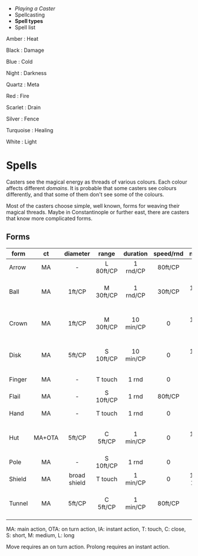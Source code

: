 
<!-- .margin.compass -->
* _Playing a Caster_
* Spellcasting
* **Spell types**
* Spell list


<!-- .colours -->
Amber
: Heat

Black
: Damage

Blue
: Cold

Night
: Darkness

Quartz
: Meta

Red
: Fire

Scarlet
: Drain

Silver
: Fence

Turquoise
: Healing

White
: Light


# Spells

Casters see the magical energy as threads of various colours. Each colour affects different _domains_. It is probable that some casters see colours differently, and that some of them don't see some of the colours.

Most of the casters choose simple, well known, forms for weaving their magical threads. Maybe in Constantinople or further east, there are casters that know more complicated forms.


## Forms

| form   | ct     | diameter     | range     | duration  | speed/rnd | move        | prolong                          |
|--------|:------:|:------------:|:---------:|:---------:|:---------:|:-----------:|:--------------------------------:|
| Arrow  | MA     | -            | L 80ft/CP | 1 rnd/CP  | 80ft/CP   | -           | -                                |
| Ball   | MA     | 1ft/CP       | M 30ft/CP | 1 rnd/CP  | 30ft/CP   | 1 CP, 5 ft  | < lvl * 10ft, 1 CP, 1 rnd |
| Crown  | MA     | 1ft/CP       | M 30ft/CP | 10 min/CP | 0         | 1 CP, 5 ft  | < lvl * 10ft, 1 CP, 1 min |
| Disk   | MA     | 5ft/CP       | S 10ft/CP | 10 min/CP | 0         | 1 CP, 5 ft  | < lvl * 10ft, 1 CP, 1 min |
| Finger | MA     | -            | T touch   | 1 rnd     | 0         | -           | 1 CP, 1 rnd                      |
| Flail  | MA     | -            | S 10ft/CP | 1 rnd     | 80ft/CP   | -           | -                                |
| Hand   | MA     | -            | T touch   | 1 rnd     | 0         | -           | 1 CP, 1 rnd                      |
| Hut    | MA+OTA | 5ft/CP       | C 5ft/CP  | 1 min/CP  | 0         | 1 CP, 5 ft  | < lvl * 10ft, 1 CP, 1 min |
| Pole   | MA     | -            | S 10ft/CP | 1 rnd     | 0         | -           | 1 CP, 1 rnd                      |
| Shield | MA     | broad shield | T touch   | 1 min/CP  | 0         | 1 CP, 10 ft | 1 CP, 1 min                      |
| Tunnel | MA     | 5ft/CP       | C 5ft/CP  | 1 min/CP  | 80ft/CP   | no          | < lvl * 10ft, 1 CP, 1 min |

MA: main action, OTA: on turn action, IA: instant action, T: touch, C: close, S: short, M: medium, L: long

Move requires an on turn action. Prolong requires an instant action.

